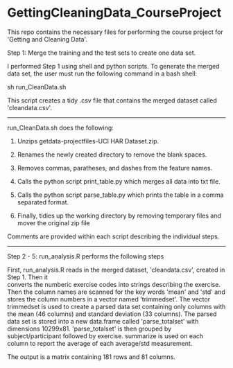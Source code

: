 # GettingCleaningData_CourseProject
This repo contains the necessary files for performing the course project for 'Getting and Cleaning Data'.


Step 1: Merge the training and the test sets to create one data set.

  I performed Step 1 using shell and python scripts.  To generate the merged data set, the user must run the 
  following command in a bash shell:

  sh run_CleanData.sh
  
  This script creates a tidy .csv file that contains the merged dataset called 'cleandata.csv'.

_______________________________________________________________________________________________________
run_CleanData.sh does the following:

1) Unzips getdata-projectfiles-UCI HAR Dataset.zip.

2) Renames the newly created directory to remove the blank spaces.

3) Removes commas, paratheses, and dashes from the feature names.

4) Calls the python script print_table.py which merges all data into txt file.

5) Calls the python script parse_table.py which prints the table in a comma separated format.

6) Finally, tidies up the working directory by removing temporary files and mover the original zip file

Comments are provided within each script describing the individual steps.
________________________________________________________________________________________________________

Step 2 - 5: run_analysis.R  performs the following steps 

First, run_analysis.R reads in the merged dataset, 'cleandata.csv', created in Step 1.  Then it  
converts the numberic exercise codes into strings describing the exercise.   Then the column names 
are scanned for the key words 'mean' and 'std' and stores the column numbers in a vector named 'trimmedset'. 
The vector trimmedset is used to create a parsed data set containing only columns with the mean (46 columns) 
and standard deviation (33 columns).  The parsed data set is stored into a new data.frame called 
'parse_totalset' with dimensions 10299x81.  'parse_totalset' is then grouped by subject/participant 
followed by exercise.  summarize is used on each column to report the average of each average/std measurement.

The output is a matrix containing 181 rows and 81 columns.
